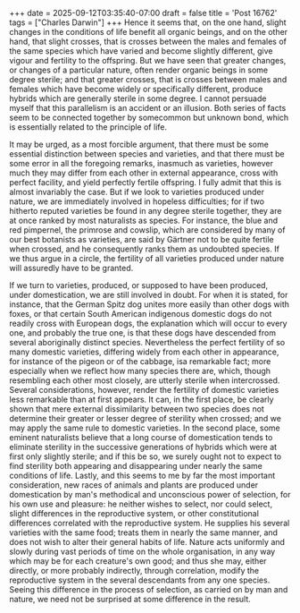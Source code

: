 +++
date = 2025-09-12T03:35:40-07:00
draft = false
title = 'Post 16762'
tags = ["Charles Darwin"]
+++
Hence it seems that, on the one hand, slight changes in the conditions of life benefit all organic beings, and on the other hand, that slight crosses, that is crosses between the males and females of the same species which have varied and become slightly different, give vigour and fertility to the offspring. But we have seen that greater changes, or changes of a particular nature, often render organic beings in some degree sterile; and that greater crosses, that is crosses between males and females which have become widely or specifically different, produce hybrids which are generally sterile in some degree. I cannot persuade myself that this parallelism is an accident or an illusion. Both series of facts seem to be connected together by somecommon but unknown bond, which is essentially related to the principle of life.

It may be urged, as a most forcible argument, that there must be some essential distinction between species and varieties, and that there must be some error in all the foregoing remarks, inasmuch as varieties, however much they may differ from each other in external appearance, cross with perfect facility, and yield perfectly fertile offspring. I fully admit that this is almost invariably the case. But if we look to varieties produced under nature, we are immediately involved in hopeless difficulties; for if two hitherto reputed varieties be found in any degree sterile together, they are at once ranked by most naturalists as species. For instance, the blue and red pimpernel, the primrose and cowslip, which are considered by many of our best botanists as varieties, are said by Gärtner not to be quite fertile when crossed, and he consequently ranks them as undoubted species. If we thus argue in a circle, the fertility of all varieties produced under nature will assuredly have to be granted.

If we turn to varieties, produced, or supposed to have been produced, under domestication, we are still involved in doubt. For when it is stated, for instance, that the German Spitz dog unites more easily than other dogs with foxes, or that certain South American indigenous domestic dogs do not readily cross with European dogs, the explanation which will occur to every one, and probably the true one, is that these dogs have descended from several aboriginally distinct species. Nevertheless the perfect fertility of so many domestic varieties, differing widely from each other in appearance, for instance of the pigeon or of the cabbage, isa remarkable fact; more especially when we reflect how many species there are, which, though resembling each other most closely, are utterly sterile when intercrossed. Several considerations, however, render the fertility of domestic varieties less remarkable than at first appears. It can, in the first place, be clearly shown that mere external dissimilarity between two species does not determine their greater or lesser degree of sterility when crossed; and we may apply the same rule to domestic varieties. In the second place, some eminent naturalists believe that a long course of domestication tends to eliminate sterility in the successive generations of hybrids which were at first only slightly sterile; and if this be so, we surely ought not to expect to find sterility both appearing and disappearing under nearly the same conditions of life. Lastly, and this seems to me by far the most important consideration, new races of animals and plants are produced under domestication by man's methodical and unconscious power of selection, for his own use and pleasure: he neither wishes to select, nor could select, slight differences in the reproductive system, or other constitutional differences correlated with the reproductive system. He supplies his several varieties with the same food; treats them in nearly the same manner, and does not wish to alter their general habits of life. Nature acts uniformly and slowly during vast periods of time on the whole organisation, in any way which may be for each creature's own good; and thus she may, either directly, or more probably indirectly, through correlation, modify the reproductive system in the several descendants from any one species. Seeing this difference in the process of selection, as carried on by man and nature, we need not be surprised at some difference in the result.
